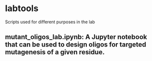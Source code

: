 # labtools
Scripts used for different purposes in the lab


## mutant_oligos_lab.ipynb: A Jupyter notebook that can be used to design oligos for targeted mutagenesis of a given residue.
